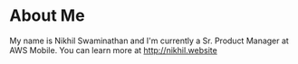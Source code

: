 # About Me
My name is Nikhil Swaminathan and I'm currently a Sr. Product Manager at AWS Mobile. You can learn more at http://nikhil.website
